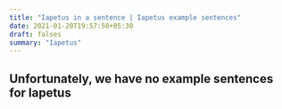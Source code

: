 ```yaml
---
title: "Iapetus in a sentence | Iapetus example sentences"
date: 2021-01-20T19:57:50+05:30
draft: falses
summary: "Iapetus"
---
```

## Unfortunately, we have no example sentences for Iapetus                 
